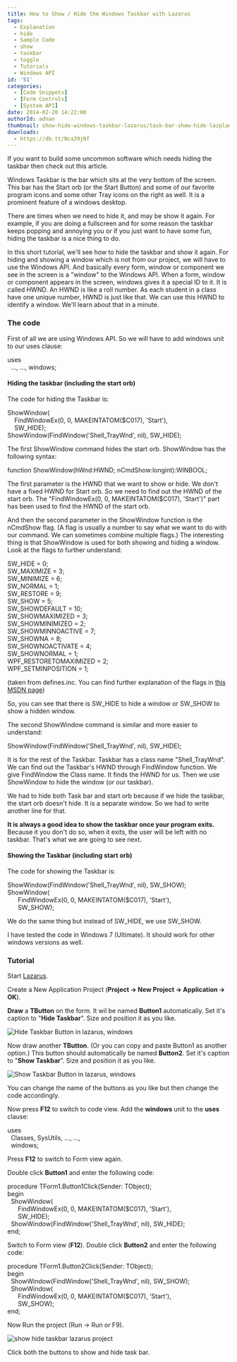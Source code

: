 ```yaml
---
title: How to Show / Hide the Windows Taskbar with Lazarus
tags:
  - Explanation
  - hide
  - Sample Code
  - show
  - taskbar
  - toggle
  - Tutorials
  - Windows API
id: '51'
categories:
  - [Code Snippets]
  - [Form Controls]
  - [System API]
date: 2014-02-20 14:22:00
authorId: adnan
thumbnail: show-hide-windows-taskbar-lazarus/task-bar-show-hide-lazplanet-thumb.jpg
downloads:
  - https://db.tt/Nca39jNf
---
```


If you want to build some uncommon software which needs hiding the taskbar then check out this article.
<!-- more -->
  
  
Windows Taskbar is the bar which sits at the very bottom of the screen. This bar has the Start orb (or the Start Button) and some of our favorite program icons and some other Tray icons on the right as well. It is a prominent feature of a windows desktop.  
  
There are times when we need to hide it, and may be show it again. For example, if you are doing a fullscreen and for some reason the taskbar keeps popping and annoying you or if you just want to have some fun, hiding the taskbar is a nice thing to do.  
  
In this short tutorial, we'll see how to hide the taskbar and show it again. For hiding and showing a window which is not from our project, we will have to use the Windows API. And basically every form, window or component we see in the screen is a "window" to the Windows API. When a form, window or component appears in the screen, windows gives it a special ID to it. It is called HWND. An HWND is like a roll number. As each student in a class have one unique number, HWND is just like that. We can use this HWND to identify a window. We'll learn about that in a minute.

### The code

First of all we are using Windows API. So we will have to add windows unit to our uses clause:  

uses  
  ..., ..., windows;

  

#### Hiding the taskbar (including the start orb)

The code for hiding the Taskbar is:  

ShowWindow(  
    FindWindowEx(0, 0, MAKEINTATOM($C017), 'Start'),  
    SW\_HIDE);  
ShowWindow(FindWindow('Shell\_TrayWnd', nil), SW\_HIDE);

  
The first ShowWindow command hides the start orb. ShowWindow has the following syntax:  

function ShowWindow(hWnd:HWND; nCmdShow:longint):WINBOOL;

  
The first parameter is the HWND that we want to show or hide. We don't have a fixed HWND for Start orb. So we need to find out the HWND of the start orb. The "FindWindowEx(0, 0, MAKEINTATOM($C017), 'Start')" part has been used to find the HWND of the start orb.  
  
And then the second parameter in the ShowWindow function is the nCmdShow flag. (A flag is usually a number to say what we want to do with our command. We can sometimes combine multiple flags.) The interesting thing is that ShowWindow is used for both showing and hiding a window. Look at the flags to further understand:  
  

SW\_HIDE = 0;  
SW\_MAXIMIZE = 3;  
SW\_MINIMIZE = 6;  
SW\_NORMAL = 1;  
SW\_RESTORE = 9;  
SW\_SHOW = 5;  
SW\_SHOWDEFAULT = 10;  
SW\_SHOWMAXIMIZED = 3;  
SW\_SHOWMINIMIZED = 2;  
SW\_SHOWMINNOACTIVE = 7;  
SW\_SHOWNA = 8;  
SW\_SHOWNOACTIVATE = 4;  
SW\_SHOWNORMAL = 1;  
WPF\_RESTORETOMAXIMIZED = 2;  
WPF\_SETMINPOSITION = 1;

(taken from defines.inc. You can find further explanation of the flags in [this MSDN page](http://msdn.microsoft.com/en-us/library/windows/desktop/ms633548%28v=vs.85%29.aspx))  
  
So, you can see that there is SW\_HIDE to hide a window or SW\_SHOW to show a hidden window.  
  
The second ShowWindow command is similar and more easier to understand:  

ShowWindow(FindWindow('Shell\_TrayWnd', nil), SW\_HIDE);

  
It is for the rest of the Taskbar. Taskbar has a class name "Shell\_TrayWnd". We can find out the Taskbar's HWND through FindWindow function. We give FindWindow the Class name. It finds the HWND for us. Then we use ShowWindow to hide the window (or our taskbar).  
  
We had to hide both Task bar and start orb because if we hide the taskbar, the start orb doesn't hide. It is a separate window. So we had to write another line for that.  
  
**It is always a good idea to show the taskbar once your program exits.** Because it you don't do so, when it exits, the user will be left with no taskbar. That's what we are going to see next.  

#### Showing the Taskbar (including start orb)

The code for showing the Taskbar is:  

ShowWindow(FindWindow('Shell\_TrayWnd', nil), SW\_SHOW);  
ShowWindow(  
      FindWindowEx(0, 0, MAKEINTATOM($C017), 'Start'),  
      SW\_SHOW);

  
We do the same thing but instead of SW\_HIDE, we use SW\_SHOW.  
  
I have tested the code in Windows 7 (Ultimate). It should work for other windows versions as well.

### Tutorial

Start [Lazarus](http://www.lazarus.freepascal.org/).  
  
Create a New Application Project (**Project -> New Project -> Application -> OK**).  
  
**Draw** a **TButton** on the form. It wil be named **Button1** automatically. Set it's caption to "**Hide Taskbar**". Size and position it as you like.  
  

![Hide Taskbar Button in lazarus, windows](show-hide-windows-taskbar-lazarus/hide-taskbar-button-lazarus.gif "Hide Taskbar Button in lazarus, windows")

  
Now draw another **TButton**. (Or you can copy and paste Button1 as another option.) This button should automatically be named **Button2**. Set it's caption to "**Show Taskbar**". Size and position it as you like.  
  
  

![Show Taskbar Button in lazarus, windows](show-hide-windows-taskbar-lazarus/show-taskbar-button-lazarus.gif "Show Taskbar Button in lazarus, windows")

  
You can change the name of the buttons as you like but then change the code accordingly.  
  
Now press **F12** to switch to code view. Add the **windows** unit to the **uses** clause:  
  

uses  
  Classes, SysUtils, ..., ...,  
  windows;

  
Press **F12** to switch to Form view again.  
  
Double click **Button1** and enter the following code:  
  

procedure TForm1.Button1Click(Sender: TObject);  
begin  
  ShowWindow(  
      FindWindowEx(0, 0, MAKEINTATOM($C017), 'Start'),  
      SW\_HIDE);  
  ShowWindow(FindWindow('Shell\_TrayWnd', nil), SW\_HIDE);  
end;

  
Switch to Form view (**F12**). Double click **Button2** and enter the following code:  
  

procedure TForm1.Button2Click(Sender: TObject);  
begin  
  ShowWindow(FindWindow('Shell\_TrayWnd', nil), SW\_SHOW);  
  ShowWindow(  
      FindWindowEx(0, 0, MAKEINTATOM($C017), 'Start'),  
      SW\_SHOW);  
end;

  
Now Run the project (Run -> Run or F9).  
  

![show hide taskbar lazarus project](show-hide-windows-taskbar-lazarus/show-hide-taskbar-lazarus-project.gif "show hide taskbar lazarus project")

  
Click both the buttons to show and hide task bar.  
